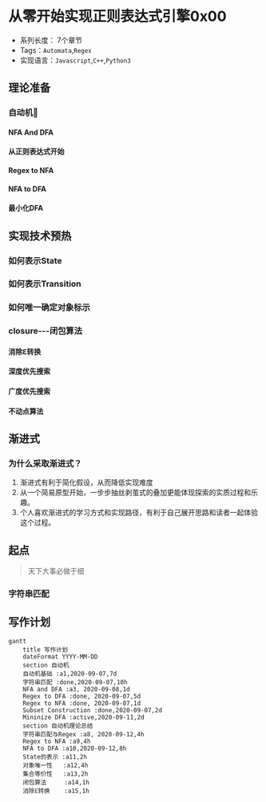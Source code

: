 # 从零开始实现正则表达式引擎0x00

* 系列长度： 7个章节
* Tags：`Automata`,`Regex`
* 实现语言：`Javascript`,`C++`,`Python3`

## 理论准备

### 自动机🤔️

#### NFA And DFA

#### 从正则表达式开始

#### Regex to NFA

#### NFA to DFA

#### 最小化DFA

## 实现技术预热

### 如何表示State

### 如何表示Transition

### 如何唯一确定对象标示

### closure---闭包算法

#### 消除ℇ转换

#### 深度优先搜索

#### 广度优先搜索

#### 不动点算法

## 渐进式

### 为什么采取渐进式？

1. 渐进式有利于简化假设，从而降低实现难度
2. 从一个简易原型开始，一步步抽丝剥茧式的叠加更能体现探索的实质过程和乐趣。
3. 个人喜欢渐进式的学习方式和实现路径，有利于自己展开思路和读者一起体验这个过程。

## 起点

> 天下大事必做于细

### 字符串匹配

##

## 写作计划

```mermaid
gantt
    title 写作计划
    dateFormat YYYY-MM-DD
    section 自动机
    自动机基础 :a1,2020-09-07,7d
    字符串匹配 :done,2020-09-07,10h
    NFA and DFA :a3, 2020-09-08,1d
    Regex to DFA :done, 2020-09-07,5d
    Regex to NFA :done, 2020-09-07,1d
    Subset Construction :done,2020-09-07,2d
    Mininize DFA :active,2020-09-11,2d
    section 自动机理论总结
    字符串匹配与Regex :a8, 2020-09-12,4h
    Regex to NFA :a9,4h
    NFA to DFA :a10,2020-09-12,8h
    State的表示 :a11,2h
    对象唯一性   :a12,4h
    集合等价性   :a13,2h
    闭包算法     :a14,1h
    消除ℇ转换    :a15,1h
  
  
  
  
  

```
